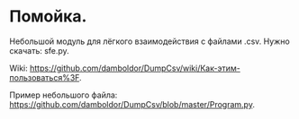 # Помойка.
Небольшой модуль для лёгкого взаимодействия с файлами .csv.
Нужно скачать: sfe.py.

Wiki: https://github.com/damboldor/DumpCsv/wiki/Как-этим-пользоваться%3F.

Пример небольшого файла: https://github.com/damboldor/DumpCsv/blob/master/Program.py.

